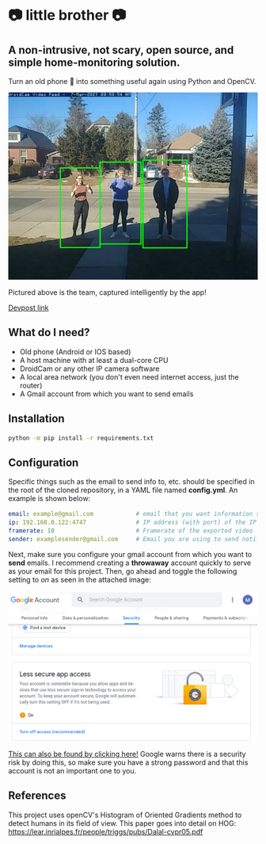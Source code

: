 # :camera: little brother :camera:
## A non-intrusive, not scary, open source, and simple home-monitoring solution. 

Turn an old phone 📱 into something useful again using Python and OpenCV. 

![The team](./doc/demo.jpg)

Pictured above is the team, captured intelligently by the app!

[Devpost link](https://devpost.com/software/little-brother-r87)

## What do I need? 

* Old phone (Android or IOS based)
* A host machine with at least a dual-core CPU
* DroidCam or any other IP camera software
* A local area network (you don't even need internet access, just the router)
* A Gmail account from which you want to send emails 
## Installation
```bash
python -m pip install -r requirements.txt
```
## Configuration

Specific things such as the email to send info to, etc. should be specified in the root of the cloned repository,
in a YAML file named __config.yml__. An example is shown below:

```yaml
email: example@gmail.com            # email that you want information sent to by the application
ip: 192.168.0.122:4747              # IP address (with port) of the IP cam instance
framerate: 10                       # Framerate of the exported video
sender: examplesender@gmail.com     # Email you are using to send notifications
```
Next, make sure you configure your gmail account from which you want to **send** emails. I recommend creating a **throwaway** account quickly to serve as your email for this project. Then, go ahead and toggle the following setting to *on* as seen in the attached image:

![google settings](https://github.com/mmione/little-brother/blob/master/doc/google-settings.png)

[This can also be found by clicking here!](https://myaccount.google.com/security) Google warns there is a security risk by doing this, so make sure you have a strong password and that this account is not an important one to you.

## References

This project uses openCV's Histogram of Oriented Gradients method to detect humans in its field of view. This paper goes 
into detail on HOG: https://lear.inrialpes.fr/people/triggs/pubs/Dalal-cvpr05.pdf 



